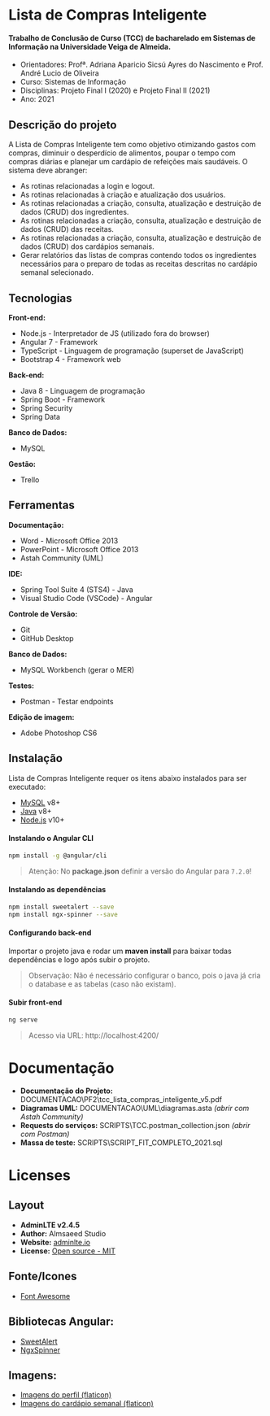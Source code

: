 # Lista de Compras Inteligente

#### Trabalho de Conclusão de Curso (TCC) de bacharelado em Sistemas de Informação na Universidade Veiga de Almeida.

- Orientadores: Profª. Adriana Aparicio Sicsú Ayres do Nascimento e Prof. André Lucio de Oliveira
- Curso: Sistemas de Informação
- Disciplinas: Projeto Final I (2020) e Projeto Final II (2021)
- Ano: 2021

## Descrição do projeto
A Lista de Compras Inteligente tem como objetivo otimizando gastos com compras, diminuir o desperdício de alimentos, poupar o tempo com compras diárias e planejar um cardápio de refeições mais saudáveis.
O sistema deve abranger:
- As rotinas relacionadas a login e logout.
- As rotinas relacionadas à criação e atualização dos usuários.
- As rotinas relacionadas a criação, consulta, atualização e destruição de dados (CRUD) dos ingredientes.
- As rotinas relacionadas a criação, consulta, atualização e destruição de dados (CRUD) das receitas.
- As rotinas relacionadas a criação, consulta, atualização e destruição de dados (CRUD) dos cardápios semanais.
- Gerar relatórios das listas de compras contendo todos os ingredientes necessários para o preparo de todas as receitas descritas no cardápio semanal selecionado.

## Tecnologias

**Front-end:**
- Node.js - Interpretador de JS (utilizado fora do browser)
- Angular 7 - Framework
- TypeScript - Linguagem de programação (superset de JavaScript)
- Bootstrap 4 - Framework web

**Back-end:**
- Java 8 - Linguagem de programação
- Spring Boot - Framework
- Spring Security
- Spring Data

**Banco de Dados:**
- MySQL

**Gestão:**
- Trello

## Ferramentas
**Documentação:**
- Word - Microsoft Office 2013
- PowerPoint - Microsoft Office 2013
- Astah Community (UML)

**IDE:**
- Spring Tool Suite 4 (STS4) - Java 
- Visual Studio Code (VSCode) - Angular

**Controle de Versão:**
- Git
- GitHub Desktop

**Banco de Dados:**
- MySQL Workbench (gerar o MER)

**Testes:**
- Postman - Testar endpoints

**Edição de imagem:**
- Adobe Photoshop CS6


## Instalação

Lista de Compras Inteligente requer os itens abaixo instalados para ser executado:
- [MySQL](https://dev.mysql.com/downloads/installer/) v8+
- [Java](https://www.oracle.com/java/technologies/downloads/) v8+
- [Node.js](https://nodejs.org/) v10+

#### Instalando o Angular CLI
```sh
npm install -g @angular/cli
```
> Atenção: No **package.json** definir a versão do Angular para `7.2.0`!


#### Instalando as dependências
```sh
npm install sweetalert --save
npm install ngx-spinner --save
```

#### Configurando back-end
Importar o projeto java e rodar um **maven install** para baixar todas dependências e logo após subir o projeto.
> Observação: Não é necessário configurar o banco, pois o java já cria o database e as tabelas (caso não existam).


#### Subir front-end
```sh
ng serve
```
> Acesso via URL: http://localhost:4200/

# Documentação
- **Documentação do Projeto:** DOCUMENTACAO\PF2\tcc_lista_compras_inteligente_v5.pdf
- **Diagramas UML:** DOCUMENTACAO\UML\diagramas.asta *(abrir com Astah Community)*
- **Requests do serviços:** SCRIPTS\TCC.postman_collection.json *(abrir com Postman)*
- **Massa de teste:** SCRIPTS\SCRIPT_FIT_COMPLETO_2021.sql


# Licenses

## Layout
- **AdminLTE v2.4.5**
- **Author:** Almsaeed Studio
- **Website:** [adminlte.io](https://adminlte.io)
- **License:** [Open source - MIT](http://opensource.org/licenses/MIT)

## Fonte/Icones
- [Font Awesome](https://fontawesome.com/icons?d=gallery)

## Bibliotecas Angular:
- [SweetAlert](https://sweetalert.js.org/docs/)
- [NgxSpinner](https://napster2210.github.io/ngx-spinner/)

## Imagens:
- [Imagens do perfil (flaticon)](https://www.flaticon.com/packs/cooking-14/)
- [Imagens do cardápio semanal (flaticon)](https://www.flaticon.com/packs/take-away-22/)
